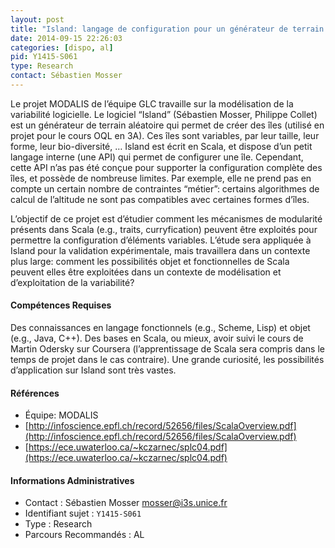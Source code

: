 ```yaml
---
layout: post
title: "Island: langage de configuration pour un générateur de terrain aléatoire"
date: 2014-09-15 22:26:03
categories: [dispo, al]
pid: Y1415-S061
type: Research
contact: Sébastien Mosser
---
```

       
Le projet MODALIS de l’équipe GLC travaille sur la modélisation de la variabilité logicielle. Le logiciel “Island” (Sébastien Mosser, Philippe  Collet) est un générateur de terrain aléatoire qui permet de créer des îles (utilisé en projet pour le cours OQL en 3A). Ces îles sont variables, par leur taille, leur forme, leur bio-diversité, … Island est écrit en Scala, et dispose d’un petit langage interne (une API) qui permet de configurer une île. Cependant, cette API n’as pas été conçue pour supporter la configuration complète des îles, et possède de nombreuse limites. Par exemple, elle ne prend pas en compte un certain nombre de contraintes “métier”: certains algorithmes de calcul de l’altitude ne sont pas compatibles avec certaines formes d’îles.

L’objectif de ce projet est d’étudier comment les mécanismes de modularité présents dans Scala (e.g., traits, curryfication) peuvent être exploités pour permettre la configuration d’éléments variables. L’étude sera appliquée à Island pour la validation expérimentale, mais travaillera dans un contexte plus large: comment les possibilités objet et fonctionnelles de Scala peuvent elles être exploitées dans un contexte de modélisation et d’exploitation de la variabilité?

#### Compétences Requises
Des connaissances en langage fonctionnels (e.g., Scheme, Lisp) et objet (e.g., Java, C++). Des bases en Scala, ou mieux, avoir suivi le cours de Martin Odersky sur Coursera (l’apprentissage de Scala sera compris dans le temps de projet dans le cas contraire).  Une grande curiosité, les possibilités d’application sur Island sont très vastes.


#### Références

  * Équipe: MODALIS
  * [http://infoscience.epfl.ch/record/52656/files/ScalaOverview.pdf](http://infoscience.epfl.ch/record/52656/files/ScalaOverview.pdf)
  * [https://ece.uwaterloo.ca/~kczarnec/splc04.pdf](https://ece.uwaterloo.ca/~kczarnec/splc04.pdf)

#### Informations Administratives
  * Contact : Sébastien Mosser <mosser@i3s.unice.fr>
  * Identifiant sujet : `Y1415-S061`
  * Type : Research
  * Parcours Recommandés : AL
     